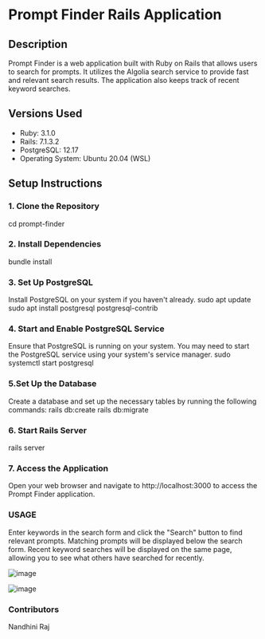 # Prompt Finder Rails Application

## Description

Prompt Finder is a web application built with Ruby on Rails that allows users to search for prompts. It utilizes the Algolia search service to provide fast and relevant search results. The application also keeps track of recent keyword searches.

## Versions Used

- Ruby: 3.1.0
- Rails:  7.1.3.2
- PostgreSQL: 12.17
- Operating System: Ubuntu 20.04 (WSL)


## Setup Instructions

### 1. Clone the Repository

cd prompt-finder

### 2. Install Dependencies

bundle install

### 3. Set Up PostgreSQL
Install PostgreSQL on your system if you haven't already. 
sudo apt update
sudo apt install postgresql postgresql-contrib

### 4. Start and Enable PostgreSQL Service
Ensure that PostgreSQL is running on your system. You may need to start the PostgreSQL service using your system's service manager.
sudo systemctl start postgresql

### 5.Set Up the Database
Create a database and set up the necessary tables by running the following commands:
rails db:create
rails db:migrate

### 6. Start Rails Server
rails server

### 7. Access the Application
Open your web browser and navigate to http://localhost:3000 to access the Prompt Finder application.

### USAGE
Enter keywords in the search form and click the "Search" button to find relevant prompts.
Matching prompts will be displayed below the search form.
Recent keyword searches will be displayed on the same page, allowing you to see what others have searched for recently.

![image](https://github.com/NandhiniRaj04/prompt_finder/assets/39384668/15f6c809-3103-4e25-b6f3-1269ce8ff798)

![image](https://github.com/NandhiniRaj04/prompt_finder/assets/39384668/23d0c3e2-c770-4da0-aeef-cf0a9bcb5b80)

### Contributors
Nandhini Raj
